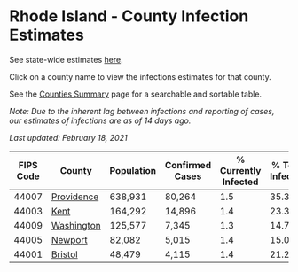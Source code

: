 # Rhode Island - County Infection Estimates

See state-wide estimates [here](/infections/us-ri).

Click on a county name to view the infections estimates for that county.

See the [Counties Summary](/infections/summary-counties) page for a searchable and sortable table.

*Note: Due to the inherent lag between infections and reporting of cases, our estimates of infections are as of 14 days ago.*

*Last updated: February 18, 2021*

|   FIPS Code |                   County |   Population |   Confirmed Cases |   % Currently Infected |   % Total Infected |
|-------------|--------------------------|--------------|-------------------|------------------------|--------------------|
|       44007 | [Providence](providence) |      638,931 |            80,264 |                    1.5 |               35.3 |
|       44003 |             [Kent](kent) |      164,292 |            14,896 |                    1.4 |               23.3 |
|       44009 | [Washington](washington) |      125,577 |             7,345 |                    1.3 |               14.7 |
|       44005 |       [Newport](newport) |       82,082 |             5,015 |                    1.4 |               15.0 |
|       44001 |       [Bristol](bristol) |       48,479 |             4,115 |                    1.4 |               21.2 |